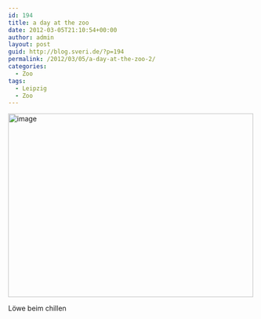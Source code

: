 ```yaml
---
id: 194
title: a day at the zoo
date: 2012-03-05T21:10:54+00:00
author: admin
layout: post
guid: http://blog.sveri.de/?p=194
permalink: /2012/03/05/a-day-at-the-zoo-2/
categories:
  - Zoo
tags:
  - Leipzig
  - Zoo
---
```

<div style="width: 510px" class="wp-caption alignnone">
  <img title="IMG-20120305-WA0000.jpg" src="http://blog.sveri.de/wp-content/uploads/2012/03/wpid-IMG-20120305-WA0000.jpg" alt="image" width="500" height="375" />
  
  <p class="wp-caption-text">
    Löwe beim chillen
  </p>
</div>